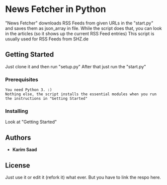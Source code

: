 # News Fetcher in Python

"News Fetcher" downloads RSS Feeds from given URLs in the "start.py" and saves them as json_array in file. 
While the script does that, you can look in the articles (so it shows up the current RSS Feed entries)
This script is usually used for RSS Feeds from SHZ.de

## Getting Started

Just clone it and then run "setup.py"
After that just run the "start.py"

### Prerequisites

```
You need Python 3. :) 
Nothing else, the script installs the essential modules when you run the instructions in "Getting Started"
```

### Installing

Look at "Getting Started"
 

## Authors

* **Karim Saad**

## License

Just use it or edit it (refork it) what ever.
But you have to link the respo here.
